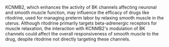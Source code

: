 KCNMB2, which enhances the activity of BK channels affecting neuronal and smooth muscle function, may influence the efficacy of drugs like ritodrine, used for managing preterm labor by relaxing smooth muscle in the uterus. Although ritodrine primarily targets beta-adrenergic receptors for muscle relaxation, the interaction with KCNMB2's modulation of BK channels could affect the overall responsiveness of smooth muscle to the drug, despite ritodrine not directly targeting these channels.